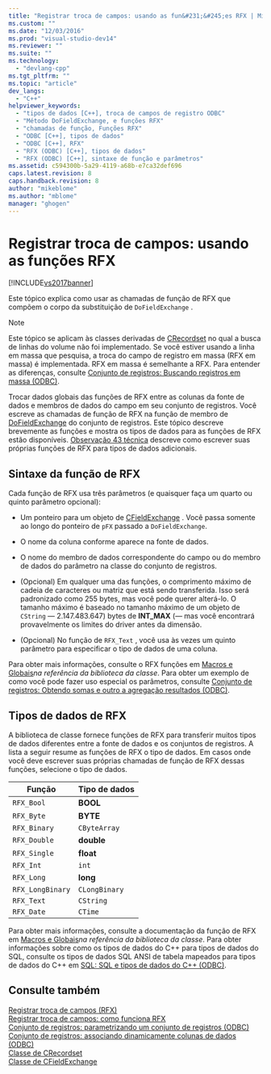 ```yaml
---
title: "Registrar troca de campos: usando as fun&#231;&#245;es RFX | Microsoft Docs"
ms.custom: ""
ms.date: "12/03/2016"
ms.prod: "visual-studio-dev14"
ms.reviewer: ""
ms.suite: ""
ms.technology: 
  - "devlang-cpp"
ms.tgt_pltfrm: ""
ms.topic: "article"
dev_langs: 
  - "C++"
helpviewer_keywords: 
  - "tipos de dados [C++], troca de campos de registro ODBC"
  - "Método DoFieldExchange, e funções RFX"
  - "chamadas de função, Funções RFX"
  - "ODBC [C++], tipos de dados"
  - "ODBC [C++], RFX"
  - "RFX (ODBC) [C++], tipos de dados"
  - "RFX (ODBC) [C++], sintaxe de função e parâmetros"
ms.assetid: c594300b-5a29-4119-a68b-e7ca32def696
caps.latest.revision: 8
caps.handback.revision: 8
author: "mikeblome"
ms.author: "mblome"
manager: "ghogen"
---
```

# Registrar troca de campos: usando as fun&#231;&#245;es RFX
[!INCLUDE[vs2017banner](../../assembler/inline/includes/vs2017banner.md)]

Este tópico explica como usar as chamadas de função de RFX que compõem o corpo da substituição de `DoFieldExchange` .  
  
> [!NOTE]
>  Este tópico se aplicam às classes derivadas de [CRecordset](../Topic/CRecordset%20Class.md) no qual a busca de linhas do volume não foi implementado.  Se você estiver usando a linha em massa que pesquisa, a troca do campo de registro em massa \(RFX em massa\) é implementada.  RFX em massa é semelhante a RFX.  Para entender as diferenças, consulte [Conjunto de registros: Buscando registros em massa \(ODBC\)](../Topic/Recordset:%20Fetching%20Records%20in%20Bulk%20\(ODBC\).md).  
  
 Trocar dados globais das funções de RFX entre as colunas da fonte de dados e membros de dados do campo em seu conjunto de registros.  Você escreve as chamadas de função de RFX na função de membro de [DoFieldExchange](../Topic/CRecordset::DoFieldExchange.md) do conjunto de registros.  Este tópico descreve brevemente as funções e mostra os tipos de dados para as funções de RFX estão disponíveis.  [Observação 43 técnica](../Topic/TN043:%20RFX%20Routines.md) descreve como escrever suas próprias funções de RFX para tipos de dados adicionais.  
  
##  <a name="_core_rfx_function_syntax"></a> Sintaxe da função de RFX  
 Cada função de RFX usa três parâmetros \(e quaisquer faça um quarto ou quinto parâmetro opcional\):  
  
-   Um ponteiro para um objeto de [CFieldExchange](../../mfc/reference/cfieldexchange-class.md) .  Você passa somente ao longo do ponteiro de `pFX` passado a `DoFieldExchange`.  
  
-   O nome da coluna conforme aparece na fonte de dados.  
  
-   O nome do membro de dados correspondente do campo ou do membro de dados do parâmetro na classe do conjunto de registros.  
  
-   \(Opcional\) Em qualquer uma das funções, o comprimento máximo de cadeia de caracteres ou matriz que está sendo transferida.  Isso será padronizado como 255 bytes, mas você pode querer alterá\-lo.  O tamanho máximo é baseado no tamanho máximo de um objeto de `CString` — 2.147.483.647\) bytes de **INT\_MAX** \(— mas você encontrará provavelmente os limites do driver antes da dimensão.  
  
-   \(Opcional\) No função de `RFX_Text` , você usa às vezes um quinto parâmetro para especificar o tipo de dados de uma coluna.  
  
 Para obter mais informações, consulte o RFX funções em [Macros e Globais](../Topic/Macros,%20Global%20Functions,%20and%20Global%20Variables.md)*na referência da biblioteca da classe*.  Para obter um exemplo de como você pode fazer uso especial os parâmetros, consulte [Conjunto de registros: Obtendo somas e outro a agregação resultados \(ODBC\)](../../data/odbc/recordset-obtaining-sums-and-other-aggregate-results-odbc.md).  
  
##  <a name="_core_rfx_data_types"></a> Tipos de dados de RFX  
 A biblioteca de classe fornece funções de RFX para transferir muitos tipos de dados diferentes entre a fonte de dados e os conjuntos de registros.  A lista a seguir resume as funções de RFX o tipo de dados.  Em casos onde você deve escrever suas próprias chamadas de função de RFX dessas funções, selecione o tipo de dados.  
  
|Função|Tipo de dados|  
|------------|-------------------|  
|`RFX_Bool`|**BOOL**|  
|`RFX_Byte`|**BYTE**|  
|`RFX_Binary`|`CByteArray`|  
|`RFX_Double`|**double**|  
|`RFX_Single`|**float**|  
|`RFX_Int`|`int`|  
|`RFX_Long`|**long**|  
|`RFX_LongBinary`|`CLongBinary`|  
|`RFX_Text`|`CString`|  
|`RFX_Date`|`CTime`|  
  
 Para obter mais informações, consulte a documentação da função de RFX em [Macros e Globais](../Topic/Macros,%20Global%20Functions,%20and%20Global%20Variables.md)*na referência da biblioteca da classe*.  Para obter informações sobre como os tipos de dados do C\+\+ para tipos de dados do SQL, consulte os tipos de dados SQL ANSI de tabela mapeados para tipos de dados do C\+\+ em [SQL: SQL e tipos de dados do C\+\+ \(ODBC\)](../../data/odbc/sql-sql-and-cpp-data-types-odbc.md).  
  
## Consulte também  
 [Registrar troca de campos \(RFX\)](../../data/odbc/record-field-exchange-rfx.md)   
 [Registrar troca de campos: como funciona RFX](../../data/odbc/record-field-exchange-how-rfx-works.md)   
 [Conjunto de registros: parametrizando um conjunto de registros \(ODBC\)](../../data/odbc/recordset-parameterizing-a-recordset-odbc.md)   
 [Conjunto de registros: associando dinamicamente colunas de dados \(ODBC\)](../../data/odbc/recordset-dynamically-binding-data-columns-odbc.md)   
 [Classe de CRecordset](../Topic/CRecordset%20Class.md)   
 [Classe de CFieldExchange](../../mfc/reference/cfieldexchange-class.md)